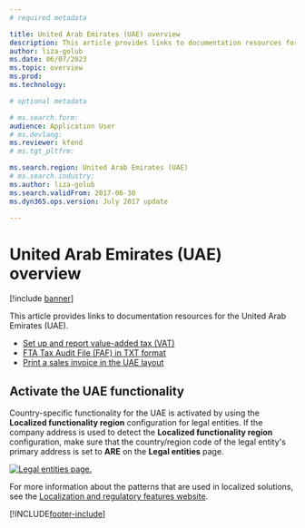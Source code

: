```yaml
---
# required metadata

title: United Arab Emirates (UAE) overview
description: This article provides links to documentation resources for the United Arab Emirates (UAE). 
author: liza-golub
ms.date: 06/07/2023
ms.topic: overview
ms.prod: 
ms.technology: 

# optional metadata

# ms.search.form: 
audience: Application User
# ms.devlang: 
ms.reviewer: kfend
# ms.tgt_pltfrm: 

ms.search.region: United Arab Emirates (UAE)
# ms.search.industry: 
ms.author: liza-golub
ms.search.validFrom: 2017-06-30
ms.dyn365.ops.version: July 2017 update

---
```


# United Arab Emirates (UAE) overview

[!include [banner](../includes/banner.md)]

This article provides links to documentation resources for the United Arab Emirates (UAE). 

- [Set up and report value-added tax (VAT)](uae-vat-setup-reporting.md)
- [FTA Tax Audit File (FAF) in TXT format](uae-faf.md)
- [Print a sales invoice in the UAE layout](uae-sales-invoice-layout.md)

## Activate the UAE functionality

Country-specific functionality for the UAE is activated by using the **Localized functionality region** configuration for legal entities. If the company address is used to detect the **Localized functionality region** configuration, make sure that the country/region code of the legal entity's primary address is set to **ARE** on the **Legal entities** page.

[![Legal entities page.](./media/uae_vat_01.jpg)](./media/uae_vat_01.jpg)

For more information about the patterns that are used in localized solutions, see the [Localization and regulatory features website](../../fin-ops-core/dev-itpro/lcs-solutions/country-region.md).

[!INCLUDE[footer-include](../../includes/footer-banner.md)]
